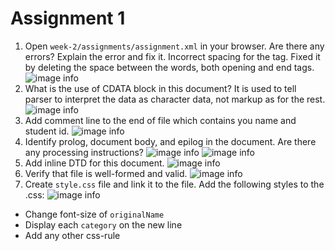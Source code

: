 # Assignment 1

1. Open `week-2/assignments/assignment.xml` in your browser. Are there any errors? Explain the error and fix it. 
Incorrect spacing for the <effective Date> tag. Fixed it by deleting the space between the words, both opening and end tags.
![image info](.../assets/1.png)
2. What is the use of CDATA block in this document?
It is used to tell parser to interpret the data as character data, not markup as for the rest.
![image info](../assets/2.png)
3. Add comment line to the end of file which contains you name and student id.
![image info](../assets/3.png)
4. Identify prolog, document body, and epilog in the document. Are there any processing instructions?
![image info](../assets/4.png)
![image info](../assets/5.png)
5. Add inline DTD for this document.
![image info](../assets/6.png)
6. Verify that file is well-formed and valid.
![image info](../assets/7.png)
7. Create `style.css` file and link it to the file. Add the following styles to the .css:
![image info](../assets/8.png)
- Change font-size of `originalName`
- Display each `category` on the new line
- Add any other css-rule
